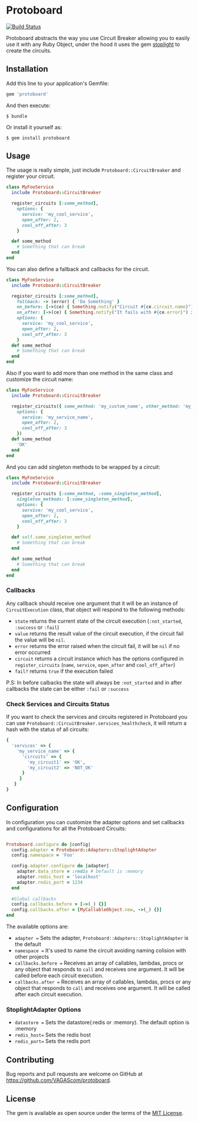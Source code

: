 # Protoboard

[![Build Status](https://travis-ci.org/VAGAScom/protoboard.svg?branch=master)](https://travis-ci.org/VAGAScom/protoboard)

Protoboard abstracts the way you use Circuit Breaker allowing you to easily use it with any Ruby Object, under the hood it uses the gem [stoplight](https://github.com/orgsync/stoplight) to create the circuits.


## Installation

Add this line to your application's Gemfile:

```ruby
gem 'protoboard'
```

And then execute:

    $ bundle

Or install it yourself as:

    $ gem install protoboard

## Usage

The usage is really simple, just include `Protoboard::CircuitBreaker` and register your circuit.

```ruby
class MyFooService
  include Protoboard::CircuitBreaker

  register_circuits [:some_method],
    options: {
      service: 'my_cool_service',
      open_after: 2,
      cool_off_after: 3
    }

  def some_method
    # Something that can break
  end
end
```

You can also define a fallback and callbacks for the circuit.

```ruby
class MyFooService
  include Protoboard::CircuitBreaker

  register_circuits [:some_method],
    fallback: -> (error) { 'Do Something' }
    on_before: [->(ce) { Something.notify("Circuit #{ce.circuit.name}") }, ->(_) {}],
    on_after: [->(ce) { Something.notify("It fails with #{ce.error}") if ce.fail? }],
    options: {
      service: 'my_cool_service',
      open_after: 2,
      cool_off_after: 3
    }
  def some_method
    # Something that can break
  end
end
```

Also if you want to add more than one method in the same class and customize the circuit name:

```ruby
class MyFooService
  include Protoboard::CircuitBreaker

  register_circuits({ some_method: 'my_custom_name', other_method: 'my_other_custom_name' },
    options: {
      service: 'my_service_name',
      open_after: 2,
      cool_off_after: 3
    })
  def some_method
    'OK'
  end
end
```

And you can add singleton methods to be wrapped by a circuit:

```ruby
class MyFooService
  include Protoboard::CircuitBreaker

  register_circuits [:some_method, :some_singleton_method],
    singleton_methods: [:some_singleton_method],
    options: {
      service: 'my_cool_service',
      open_after: 2,
      cool_off_after: 3
    }

  def self.some_singleton_method
    # Something that can break
  end

  def some_method
    # Something that can break
  end
end
```

### Callbacks

Any callback should receive one argument that it will be an instance of `CircuitExecution` class, that object will respond to the following methods:

* `state` returns the current state of the circuit execution (`:not_started`, `:success` or `:fail`)
* `value` returns the result value of the circuit execution, if the circuit fail the value will be `nil`.
* `error` returns the error raised when the circuit fail, it will be `nil` if no error occurred
* `circuit` returns a circuit instance which has the options configured in `register_circuits` (`name`, `service`, `open_after` and `cool_off_after`)
* `fail?` returns `true` if the execution failed

P.S: In before calbacks the state will always be `:not_started` and in after callbacks the state can be either `:fail` or `:success`

### Check Services and Circuits Status

If you want to check the services and circuits registered in Protoboard you can use `Protoboard::CircuitBreaker.services_healthcheck`, it will return a hash with the status of all circuits:

```ruby
{
  'services' => {
    'my_service_name' => {
      'circuits' => {
        'my_circuit1' => 'OK',
        'my_circuit2' => 'NOT_OK'
      }
     }
   }
}

```


## Configuration

In configuration you can customize the adapter options and set callbacks and configurations for all the Protoboard Circuits:

```ruby

Protoboard.configure do |config|
  config.adapter = Protoboard::Adapters::StoplightAdapter
  config.namespace = 'Foo'

  config.adapter.configure do |adapter|
    adapter.data_store = :redis # Default is :memory 
    adapter.redis_host = 'localhost'
    adapter.redis_port = 1234
  end
  
  #Global callbacks
  config.callbacks.before = [->(_) {}]
  config.callbacks.after = [MyCallableObject.new, ->(_) {}]
end

```

The available options are:

* `adapter =` Sets the adapter, `Protoboard::Adapters::StoplightAdapter` is the default
* `namespace =` It's used to name the circuit avoiding naming colision with other projects
* `callbacks.before =` Receives an array of callables, lambdas, procs or any object that responds to `call` and receives one argument. It will be called before each circuit execution.
* `callbacks.after =` Receives an array of callables, lambdas, procs or any object that responds to `call` and receives one argument. It will be called after each circuit execution.

### StoplightAdapter Options

* `datastore =` Sets the datastore(:redis or :memory). The default option is :memory
* `redis_host=` Sets the redis host
* `redis_port=` Sets the redis port

## Contributing

Bug reports and pull requests are welcome on GitHub at https://github.com/VAGAScom/protoboard.

## License

The gem is available as open source under the terms of the [MIT License](https://opensource.org/licenses/MIT).
